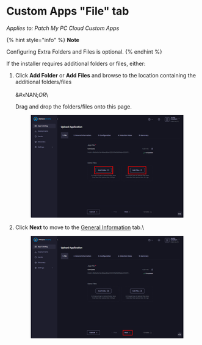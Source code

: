 # Custom Apps "File" tab

_Applies to: Patch My PC Cloud Custom Apps_

{% hint style="info" %}
**Note**

Configuring Extra Folders and Files is optional.
{% endhint %}

If the installer requires additional folders or files, either:

1.  Click **Add Folder** or **Add Files** and browse to the location containing the additional folders/files\
    \
    &#xNAN;_&#x4F;R_\


    Drag and drop the folders/files onto this page.



    <figure><img src="../../../.gitbook/assets/image (213).png" alt="Clicking &#x22;Add Folder&#x22; or &#x22;Add Files&#x22; to additional items"><figcaption></figcaption></figure>


2.  Click **Next** to move to the [General Information](custom-apps-general-information-tab.md) tab.\


    <figure><img src="../../../.gitbook/assets/image (214).png" alt="Clicking &#x22;Next&#x22; to move to the &#x22;General Information&#x22; tab"><figcaption></figcaption></figure>
